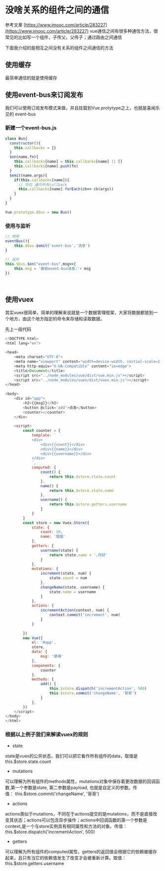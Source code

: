 # 没啥关系的组件之间的通信
参考文章 [https://www.imooc.com/article/283227](https://www.imooc.com/article/283227)
vue通信之间有很多种通信方法，很常见的比如写一个组件，子传父，父传子；通过路由之间通信

下面我介绍的是相互之间没有关系的组件之间通信的方法
## 使用缓存
最简单通信的就是使用缓存

## 使用event-bus来订阅发布
我们可以使用订阅发布模式来做，并且挂载到Vue.protytype之上，也就是喜闻乐见的 event-bus

### 新建一个event-bus.js
```js
class Bus{
  constructor(){
    this.callbacks = {}
  }
  $on(name,fn){
    this.callbacks[name] = this.callbacks[name] || []
    this.callbacks[name].push(fn)
  }
  $emit(name,args){
    if(this.callbacks[name]){
      // 存在 遍历所有callback
      this.callbacks[name].forEach(cb=> cb(args))
    }
  }
}
 
Vue.prototype.$bus = new Bus()
```

### 使用与监听
```js
// 使用
eventBus(){
    this.$bus.$emit('event-bus','消息')
}
 
// 监听
this.$bus.$on("event-bus",msg=>{
    this.msg = '接收event-bus消息:'+ msg
})
```
 
 
## 使用vuex
其实vuex很简单，简单的理解来说就是一个数据管理框架，大家将数据都放到一个地方，由这个地方指定的命令来存储和读取数据。

先上一段代码
```js
<!DOCTYPE html>
<html lang="en">
 
<head>
    <meta charset="UTF-8">
    <meta name="viewport" content="width=device-width, initial-scale=1.0">
    <meta http-equiv="X-UA-Compatible" content="ie=edge">
    <title>Document</title>
    <script src="../node_modules/vue/dist/vue.min.js"></script>
    <script src="../node_modules/vuex/dist/vuex.min.js"></script>
</head>
 
<body>
    <div id="app">
        <h2>{{msg}}</h2>
        <button @click='add'>点击</button>
        <counter></counter>
    </div>
 
    <script>
        const counter = {
            template: `
            <div>
                <div>{{count}}</div>
                <div>{{name}}</div>
                <div>{{username}}</div>
            </div>           
            `,
            computed: {
                count() {
                    return this.$store.state.count
                },
                name() {
                    return this.$store.state.name
                },
                username() {
                    return this.$store.getters.username
                }
            }
        }
        const store = new Vuex.Store({
            state: {
                count: 10,
                name: '姐姐'
            },
            getters: {
                username(state) {
                    return state.name + ',你好'
                }
            },
            mutations: {
                increment(state, num) {
                    state.count = num
                },
                changeName(state, username) {
                    state.name = username
                }
            },
            actions: {
                incrementAction(context, num) {
                    context.commit('increment', num)
                }
            }
 
        })
        new Vue({
            el: '#app',
            store,
            data: {
                msg: '使用'
            },
            components: {
                counter
            },
            methods: {
                add() {
                    this.$store.dispatch('incrementAction', 500)
                    this.$store.commit('changeName', '哥哥')
                }
            },
        })
    </script>
</body>
</html>
```

### 根据以上例子我们来解读vuex的规则
* state

state是vuex的公共状态，我们可以把它看作所有组件的data，取值是this.$store.state.count

* mutations

可以理解为所有组件的methods属性，mutations对象中保存着更改数据的回调函数,第一个参数是state, 第二参数是payload, 也就是自定义的参数。传值： this.$store.commit('changeName', '哥哥')

* actions

actions类似于mutations，不同在于actions提交的是mutations，而不是直接改变其状态；actions可以包含异步操作；actions中回调函数的第一个参数是context,是一个与store实例具有相同属性和方法的对象。传值：this.$store.dispatch('incrementAction', 500)

* getters

可以理解为所有组件的computed属性，getters的返回值会根据它的依赖被缓存起来，且只有当它的依赖值发生了改变才会被重新计算。取值：this.$store.getters.username
